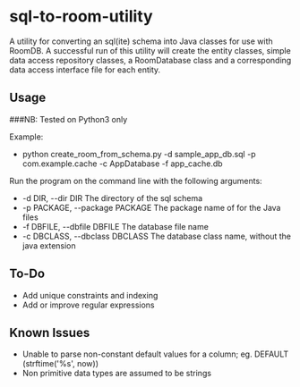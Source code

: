 # sql-to-room-utility

A utility for converting an sql(ite) schema into Java classes for use with RoomDB.
A successful run of this utility will create the entity classes, simple data access repository classes, a RoomDatabase class and a corresponding data access interface file for each entity.

## Usage
###NB: Tested on Python3 only

Example:
* python create_room_from_schema.py -d sample_app_db.sql -p com.example.cache -c AppDatabase -f app_cache.db

Run the program on the command line with the following arguments:
*  -d DIR, --dir DIR     The directory of the sql schema
*  -p PACKAGE, --package PACKAGE
                        The package name of for the Java files
*  -f DBFILE, --dbfile DBFILE
                        The database file name
*  -c DBCLASS, --dbclass DBCLASS
                        The database class name, without the java extension

## To-Do
* Add unique constraints and indexing
* Add or improve regular expressions

## Known Issues
* Unable to parse non-constant default values for a column; eg. DEFAULT (strftime('%s', now))
* Non primitive data types are assumed to be strings

